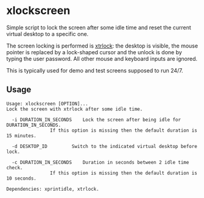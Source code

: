 # xlockscreen

Simple script to lock the screen after some idle time and reset the current virtual desktop to a specific one.  

The screen locking is performed is [xtrlock](https://salsa.debian.org/debian/xtrlock): the desktop is visible, the mouse pointer is replaced by a lock-shaped cursor and the unlock is done by typing the user password. All other mouse and keyboard inputs are ignored.

This is typically used for demo and test screens supposed to run 24/7.  

## Usage

~~~
Usage: xlockscreen [OPTION]...
Lock the screen with xtrlock after some idle time.

  -i DURATION_IN_SECONDS	Lock the screen after being idle for DURATION_IN_SECONDS.
				If this option is missing then the default duration is 15 minutes.

  -d DESKTOP_ID			Switch to the indicated virtual desktop before lock.

  -c DURATION_IN_SECONDS	Duration in seconds between 2 idle time check.
				If this option is missing then the default duration is 10 seconds.

Dependencies: xprintidle, xtrlock.
~~~
